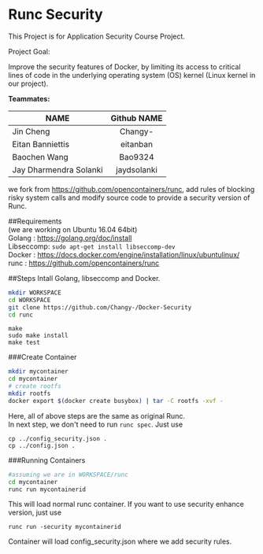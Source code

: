 # Runc Security
This Project is for Application Security Course Project. 
  
Project Goal:  
  
  Improve the security features of Docker, by limiting its access to critical lines of code in the underlying operating system (OS) kernel (Linux kernel in our project).
  
    
  
**Teammates:**


| NAME        |Github NAME |
| ------------- |:-------------:|
| Jin Cheng      | Changy- |
| Eitan Banniettis     | eitanban      | 
| Baochen Wang  | Bao9324      | 
| Jay Dharmendra Solanki | jaydsolanki |

  
  we fork from https://github.com/opencontainers/runc, add rules of blocking risky system calls and modify source code to provide a security version of Runc.

##Requirements  
(we are working on Ubuntu 16.04 64bit)  
Golang : https://golang.org/doc/install  
Libseccomp: `sudo apt-get install libseccomp-dev`   
Docker : https://docs.docker.com/engine/installation/linux/ubuntulinux/  
runc : https://github.com/opencontainers/runc  
  
##Steps
Intall Golang, libseccomp and Docker.  
```bash
mkdir WORKSPACE  
cd WORKSPACE
git clone https://github.com/Changy-/Docker-Security
cd runc
```
  
 ```
 make  
 sudo make install  
 make test
 ```  
   
###Create Container  
```bash
mkdir mycontainer
cd mycontainer
# create rootfs
mkdir rootfs
docker export $(docker create busybox) | tar -C rootfs -xvf -
```  
Here, all of above steps are the same as original Runc.  
In next step, we don't need to run `runc spec`. Just use 
```
cp ../config_security.json .  
cp ../config.json .
```  

###Running Containers

```bash
#assuming we are in WORKSPACE/runc
cd mycontainer
runc run mycontainerid
```  
This will load normal runc container. If you want to use security enhance version, just use  
```
runc run -security mycontainerid
```  
Container will load config_security.json where we add security rules.





